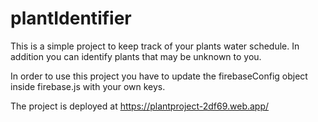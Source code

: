 # plantIdentifier
This is a simple project to keep track of your plants water schedule. In addition you can identify plants that may be unknown to you.

In order to use this project you have to update the firebaseConfig object inside firebase.js with your own keys.

The project is deployed at https://plantproject-2df69.web.app/
